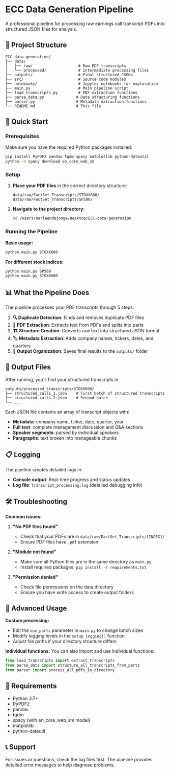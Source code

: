 # ECC Data Generation Pipeline

A professional pipeline for processing raw earnings call transcript PDFs into structured JSON files for analysis.

## 📁 Project Structure

```
ECC-data-generation/
├── data/
│   ├── raw/                    # Raw PDF transcripts
│   └── processed/              # Intermediate processing files
├── outputs/                    # Final structured JSONs
├── src/                        # Source code modules
├── notebooks/                  # Jupyter notebooks for exploration
├── main.py                     # Main pipeline script
├── load_transcripts.py         # PDF extraction functions
├── parse_data.py              # Data structuring functions
├── parser.py                  # Metadata extraction functions
└── README.md                  # This file
```

## 🚀 Quick Start

### Prerequisites

Make sure you have the required Python packages installed:

```bash
pip install PyPDF2 pandas tqdm spacy matplotlib python-dateutil
python -m spacy download en_core_web_sm
```

### Setup

1. **Place your PDF files** in the correct directory structure:
   ```
   data/raw/FactSet_Transcripts/STOXX600/
   data/raw/FactSet_Transcripts/SP500/
   ```

2. **Navigate to the project directory**:
   ```bash
   cd /Users/marleendejonge/Desktop/ECC-data-generation
   ```

### Running the Pipeline

**Basic usage:**
```bash
python main.py STOXX600
```

**For different stock indices:**
```bash
python main.py SP500
python main.py STOXX600
```

## 📊 What the Pipeline Does

The pipeline processes your PDF transcripts through 5 steps:

1. **🔍 Duplicate Detection**: Finds and removes duplicate PDF files
2. **📄 PDF Extraction**: Extracts text from PDFs and splits into parts
3. **🏗️ Structure Creation**: Converts raw text into structured JSON format
4. **🏷️ Metadata Extraction**: Adds company names, tickers, dates, and quarters
5. **📁 Output Organization**: Saves final results to the `outputs/` folder

## 📂 Output Files

After running, you'll find your structured transcripts in:
```
outputs/processed_transcripts/STOXX600/
├── structured_calls_1.json    # First batch of structured transcripts
├── structured_calls_2.json    # Second batch
└── ...
```

Each JSON file contains an array of transcript objects with:
- **Metadata**: company name, ticker, date, quarter, year
- **Full text**: complete management discussion and Q&A sections
- **Speaker segments**: parsed by individual speakers
- **Paragraphs**: text broken into manageable chunks

## 📋 Logging

The pipeline creates detailed logs in:
- **Console output**: Real-time progress and status updates
- **Log file**: `transcript_processing.log` (detailed debugging info)

## 🛠️ Troubleshooting

**Common issues:**

1. **"No PDF files found"**
   - Check that your PDFs are in `data/raw/FactSet_Transcripts/[INDEX]/`
   - Ensure PDF files have `.pdf` extension

2. **"Module not found"**
   - Make sure all Python files are in the same directory as `main.py`
   - Install required packages: `pip install -r requirements.txt`

3. **"Permission denied"**
   - Check file permissions on the data directory
   - Ensure you have write access to create output folders

## 🔧 Advanced Usage

**Custom processing:**
- Edit the `num_parts` parameter in `main.py` to change batch sizes
- Modify logging levels in the `setup_logging()` function
- Adjust file paths if your directory structure differs

**Individual functions:**
You can also import and use individual functions:
```python
from load_transcripts import extract_transcripts
from parse_data import structure_all_transcripts_from_parts
from parser import process_all_pdfs_in_directory
```

## 📄 Requirements

- Python 3.7+
- PyPDF2
- pandas  
- tqdm
- spacy (with en_core_web_sm model)
- matplotlib
- python-dateutil

## 📞 Support

For issues or questions, check the log files first. The pipeline provides detailed error messages to help diagnose problems.